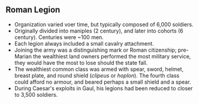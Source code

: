 Roman Legion
------------

* Organization varied voer time, but typically composed of 6,000 soldiers.
* Originally divided into maniples (2 century), and later into cohorts (6 century). Centuries were ~100 men.
* Each legion always included a small cavalry attachment.
* Joining the army was a distinguishing mark or Roman citizenship; pre-Marian the wealthiest land owners performed the most military service, they would have the most to lose should the state fall.
* The wealthiest common class was armed with spear, sword, helmet, breast plate, and round shield (_clipeus_ or _hoplon_). The fourth class could afford no armour, and beared perhaps a small shield and a spear.
* During Caesar's exploits in Gaul, his legions had been reduced to closer to 3,500 soldiers.
